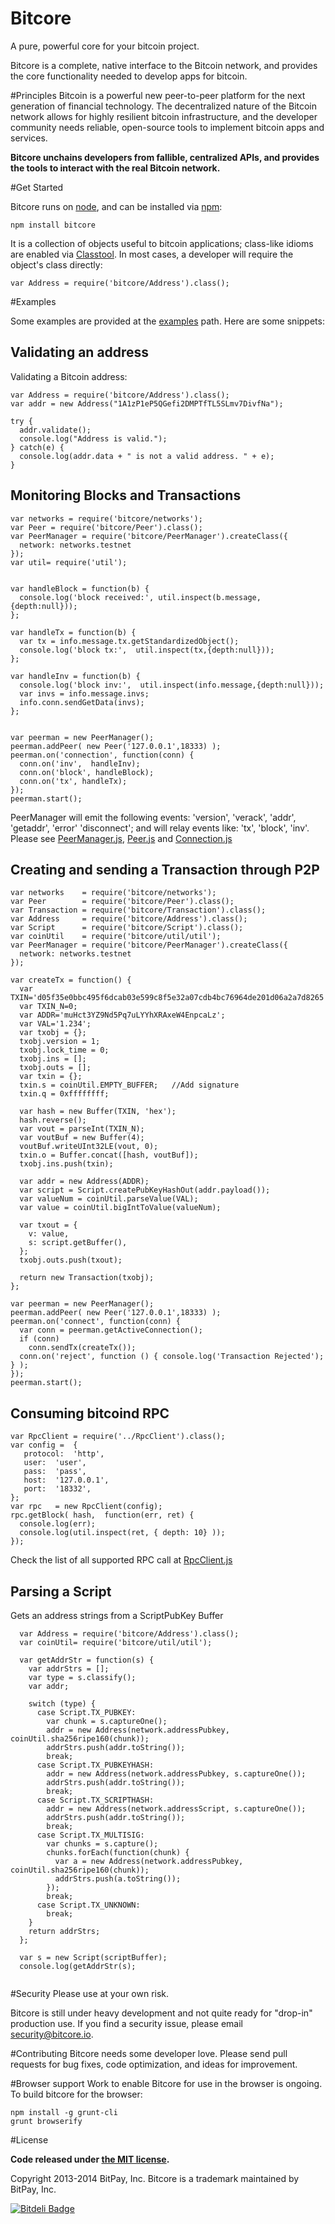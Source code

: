 Bitcore
=======

A pure, powerful core for your bitcoin project.

Bitcore is a complete, native interface to the Bitcoin network, and provides the core functionality needed to develop apps for bitcoin.

#Principles
Bitcoin is a powerful new peer-to-peer platform for the next generation of financial technology. The decentralized nature of the Bitcoin network allows for highly resilient bitcoin infrastructure, and the developer community needs reliable, open-source tools to implement bitcoin apps and services.

**Bitcore unchains developers from fallible, centralized APIs, and provides the tools to interact with the real Bitcoin network.**

#Get Started

Bitcore runs on [node](http://nodejs.org/), and can be installed via [npm](https://npmjs.org/):
```
npm install bitcore
```

It is a collection of objects useful to bitcoin applications; class-like idioms are enabled via [Classtool](https://github.com/gasteve/classtool). In most cases, a developer will require the object's class directly:
```
var Address = require('bitcore/Address').class();
```

#Examples

Some examples are provided at the [examples](/examples) path. Here are some snippets:

## Validating an address
Validating a Bitcoin address:
```
var Address = require('bitcore/Address').class();
var addr = new Address("1A1zP1eP5QGefi2DMPTfTL5SLmv7DivfNa");

try {
  addr.validate();
  console.log("Address is valid.");
} catch(e) {
  console.log(addr.data + " is not a valid address. " + e);
}
```
## Monitoring Blocks and Transactions
```
var networks = require('bitcore/networks');
var Peer = require('bitcore/Peer').class();
var PeerManager = require('bitcore/PeerManager').createClass({
  network: networks.testnet
});
var util= require('util');


var handleBlock = function(b) {
  console.log('block received:', util.inspect(b.message,{depth:null}));
};

var handleTx = function(b) {
  var tx = info.message.tx.getStandardizedObject();
  console.log('block tx:',  util.inspect(tx,{depth:null}));
};

var handleInv = function(b) {
  console.log('block inv:',  util.inspect(info.message,{depth:null}));
  var invs = info.message.invs;
  info.conn.sendGetData(invs);
};


var peerman = new PeerManager();
peerman.addPeer( new Peer('127.0.0.1',18333) );
peerman.on('connection', function(conn) {
  conn.on('inv',  handleInv);
  conn.on('block', handleBlock);
  conn.on('tx', handleTx);
});
peerman.start();
```

PeerManager will emit the following events: 'version', 'verack', 'addr', 'getaddr', 'error' 'disconnect'; and will relay events like: 'tx', 'block', 'inv'. Please see  [PeerManager.js](PeerManager.js), [Peer.js](Peer.js) and [Connection.js](Connection.js)


## Creating and sending a Transaction through P2P
```
var networks    = require('bitcore/networks');
var Peer        = require('bitcore/Peer').class();
var Transaction = require('bitcore/Transaction').class();
var Address     = require('bitcore/Address').class();
var Script      = require('bitcore/Script').class();
var coinUtil    = require('bitcore/util/util');
var PeerManager = require('bitcore/PeerManager').createClass({
  network: networks.testnet
});

var createTx = function() {
  var TXIN='d05f35e0bbc495f6dcab03e599c8f5e32a07cdb4bc76964de201d06a2a7d8265';
  var TXIN_N=0;
  var ADDR='muHct3YZ9Nd5Pq7uLYYhXRAxeW4EnpcaLz';
  var VAL='1.234';
  var txobj = {};
  txobj.version = 1;
  txobj.lock_time = 0;
  txobj.ins = [];
  txobj.outs = [];
  var txin = {};
  txin.s = coinUtil.EMPTY_BUFFER;   //Add signature
  txin.q = 0xffffffff;

  var hash = new Buffer(TXIN, 'hex');
  hash.reverse();
  var vout = parseInt(TXIN_N);
  var voutBuf = new Buffer(4);
  voutBuf.writeUInt32LE(vout, 0);
  txin.o = Buffer.concat([hash, voutBuf]);
  txobj.ins.push(txin);

  var addr = new Address(ADDR);
  var script = Script.createPubKeyHashOut(addr.payload());
  var valueNum = coinUtil.parseValue(VAL);
  var value = coinUtil.bigIntToValue(valueNum);

  var txout = {
    v: value,
    s: script.getBuffer(),
  };
  txobj.outs.push(txout);

  return new Transaction(txobj);
};

var peerman = new PeerManager();
peerman.addPeer( new Peer('127.0.0.1',18333) );
peerman.on('connect', function(conn) {
  var conn = peerman.getActiveConnection();
  if (conn)
    conn.sendTx(createTx());
  conn.on('reject', function () { console.log('Transaction Rejected'); } );
});
peerman.start();
```

## Consuming bitcoind RPC
```
var RpcClient = require('../RpcClient').class();
var config =  {   
   protocol:  'http',
   user:  'user',
   pass:  'pass',
   host:  '127.0.0.1',
   port:  '18332',
};
var rpc   = new RpcClient(config);
rpc.getBlock( hash,  function(err, ret) {
  console.log(err);
  console.log(util.inspect(ret, { depth: 10} ));
});
```
Check the list of all supported RPC call at [RpcClient.js](RpcClient.js)

## Parsing a Script 

Gets an address strings from a  ScriptPubKey Buffer

```
  var Address = require('bitcore/Address').class();
  var coinUtil= require('bitcore/util/util');

  var getAddrStr = function(s) {
    var addrStrs = [];
    var type = s.classify();
    var addr;

    switch (type) {
      case Script.TX_PUBKEY:
        var chunk = s.captureOne();
        addr = new Address(network.addressPubkey, coinUtil.sha256ripe160(chunk));
        addrStrs.push(addr.toString());
        break;
      case Script.TX_PUBKEYHASH:
        addr = new Address(network.addressPubkey, s.captureOne());
        addrStrs.push(addr.toString());
        break;
      case Script.TX_SCRIPTHASH:
        addr = new Address(network.addressScript, s.captureOne());
        addrStrs.push(addr.toString());
        break;
      case Script.TX_MULTISIG:
        var chunks = s.capture();
        chunks.forEach(function(chunk) {
          var a = new Address(network.addressPubkey, coinUtil.sha256ripe160(chunk));
          addrStrs.push(a.toString());
        });
        break;
      case Script.TX_UNKNOWN:
        break;
    }
    return addrStrs;
  };

  var s = new Script(scriptBuffer);
  console.log(getAddrStr(s);
  
```

#Security
Please use at your own risk.

Bitcore is still under heavy development and not quite ready for "drop-in" production use. If you find a security issue, please email security@bitcore.io.

#Contributing
Bitcore needs some developer love. Please send pull requests for bug fixes, code optimization, and ideas for improvement.

#Browser support
Work to enable Bitcore for use in the browser is ongoing. To build bitcore for the browser:
```
npm install -g grunt-cli
grunt browserify
```


#License

**Code released under [the MIT license](https://github.com/bitpay/bitcore/blob/master/LICENSE).**

Copyright 2013-2014 BitPay, Inc. Bitcore is a trademark maintained by BitPay, Inc.


[![Bitdeli Badge](https://d2weczhvl823v0.cloudfront.net/bitpay/bitcore/trend.png)](https://bitdeli.com/free "Bitdeli Badge")

